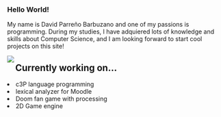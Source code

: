 ### Hello World!

My name is David Parreño Barbuzano and one of my passions is programming.
During my studies, I have adquiered lots of knowledge and skills about Computer
Science, and I am looking forward to start cool projects on this site!

<img src="https://github-readme-stats.vercel.app/api/top-langs/?username=losedavidpb&layout=compact" align="left"/>

<p align="right">
  <h2>Currently working on...</h2>
  <li>c3P language programming </li>
  <li>lexical analyzer for Moodle</li>
  <li>Doom fan game with processing</li>
  <li>2D Game engine</li>
</p>
